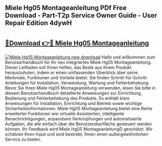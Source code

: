## Miele Hg05 Montageanleitung PDf Free Download - Part-T2p Service Owner Guide - User Repair Edition 4dywH

# <h2><a href="http://df6batt.blite.top/?on=Miele+Hg05+Montageanleitung">🔗Download 👉🔴 Miele Hg05 Montageanleitung</a></h2>

[![Miele Hg05 Montageanleitung new download](https://i.imgur.com/lujVjoI.png)](http://df6batt.blite.top/?on=Miele+Hg05+Montageanleitung)
Hallo und willkommen zum Benutzerhandbuch für Ihr neu integriertes Miele Hg05 Montageanleitung. Dieser Leitfaden soll Ihnen helfen, das Beste aus Ihrem Produkt herauszuholen, indem er einen umfassenden Überblick über seine Merkmale, Funktionen und Vorteile bietet. Sie finden Schritt-für-Schritt-Anleitungen für Installation, Verwendung, Wartung und Fehlerbehebung. Bevor Sie Ihren Miele Hg05 Montageanleitung verwenden, lesen Sie bitte in diesem Benutzerhandbuch detaillierte Anweisungen zur Einrichtung, Bedienung und Fehlerbehebung des Produkts. Es enthält klare Anweisungen für Installation, Einrichtung und Betrieb sowie wichtige Sicherheitsinformationen. Miele Hg05 Montageanleitung bietet eine Reihe erweiterter Funktionen wie virtuelle Assistenten, intelligente Benachrichtigungen, anpassbare Verknüpfungen und automatisierte Aufgaben, die alle einfach über die Benutzeroberfläche gesteuert werden können. Ihr Feedback wird Miele Hg05 MontageanleitungD geschätzt. Wir schätzen Ihren Input und sind bestrebt, Ihnen einen außergewöhnlichen Service zu bieten.
